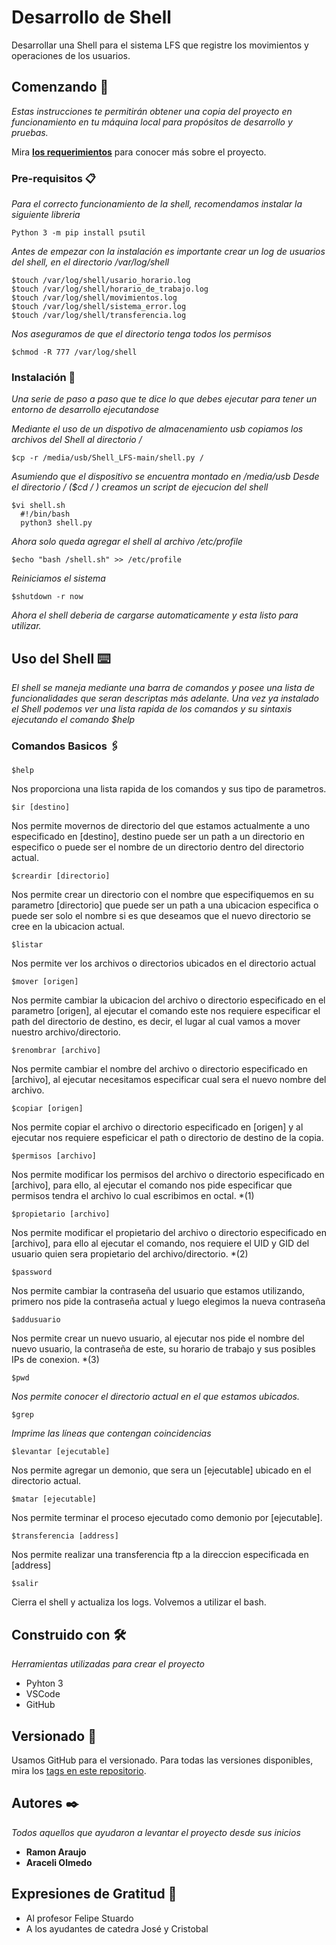 # Desarrollo de Shell

Desarrollar una Shell para el sistema LFS que registre los movimientos y operaciones de los usuarios.

## Comenzando 🚀

_Estas instrucciones te permitirán obtener una copia del proyecto en funcionamiento en tu máquina local para propósitos de desarrollo y pruebas._

Mira **[los requerimientos](http://https://docs.google.com/document/d/1GbbyP_-mYtXvvseUTdt9zYdswfoo7GoXmYU0FxtmyxE/edit "Los requerimientos")** para conocer más sobre el proyecto.


### Pre-requisitos 📋

_Para el correcto funcionamiento de la shell, recomendamos instalar la siguiente libreria_
```
Python 3 -m pip install psutil
```

_Antes de empezar con la instalación es importante crear un log de usuarios del shell, en el directorio /var/log/shell_

```
$touch /var/log/shell/usario_horario.log
$touch /var/log/shell/horario_de_trabajo.log
$touch /var/log/shell/movimientos.log
$touch /var/log/shell/sistema_error.log
$touch /var/log/shell/transferencia.log
```
_Nos aseguramos de que el directorio tenga todos los permisos_
```
$chmod -R 777 /var/log/shell
```

### Instalación 🔧

_Una serie de  paso a paso que te dice lo que debes ejecutar para tener un entorno de desarrollo ejecutandose_


_Mediante el uso de un dispotivo de almacenamiento usb copiamos los archivos del Shell al directorio /_

```
$cp -r /media/usb/Shell_LFS-main/shell.py /
```

_Asumiendo que el dispositivo se encuentra montado en /media/usb
Desde el directorio / ($cd / ) creamos un script de ejecucion del shell_

```
$vi shell.sh
  #!/bin/bash
  python3 shell.py
```

_Ahora solo queda agregar el shell al archivo /etc/profile_
```
$echo "bash /shell.sh" >> /etc/profile
```
_Reiniciamos el sistema_
```
$shutdown -r now
```
_Ahora el shell deberia de cargarse automaticamente y esta listo para utilizar._

## Uso del Shell ⌨️


_El shell se maneja mediante una barra de comandos y posee una lista de funcionalidades que seran descriptas más adelante. Una vez ya instalado el Shell podemos ver una lista rapida de los comandos y su sintaxis ejecutando el comando $help_


### Comandos Basicos 🖇️
```
$help 
```
Nos proporciona una lista rapida de los comandos y sus tipo de parametros.
```
$ir [destino] 
```
Nos permite movernos de directorio del que estamos actualmente a uno especificado en [destino], destino puede ser un path a un directorio en especifico o puede ser el nombre de un directorio dentro del directorio actual.
```
$creardir [directorio]
```
Nos permite crear un directorio con el nombre que especifiquemos en su parametro [directorio] que puede ser un path a una ubicacion especifica o puede ser solo el nombre si es que deseamos que el nuevo directorio se cree en la ubicacion actual.
```
$listar
```
Nos permite ver los archivos o directorios ubicados en el directorio actual
```
$mover [origen]
```
Nos permite cambiar la ubicacion del archivo o directorio especificado en el parametro [origen], al ejecutar el comando este nos requiere especificar el path del directorio de destino, es decir, el lugar al cual vamos a mover nuestro archivo/directorio.
```
$renombrar [archivo]
```
Nos permite cambiar el nombre del archivo o directorio especificado en [archivo], al ejecutar necesitamos especificar cual sera el nuevo nombre del archivo.
```
$copiar [origen]
```
Nos permite copiar el archivo o directorio especificado en [origen] y al ejecutar nos requiere espeficicar el path o directorio de destino de la copia.
```
$permisos [archivo]
```
Nos permite modificar los permisos del archivo o directorio especificado en [archivo], para ello, al ejecutar el comando nos pide especificar que permisos tendra el archivo lo cual escribimos en octal. *(1)
```
$propietario [archivo]
```
Nos permite modificar el propietario del archivo o directorio especificado en [archivo], para ello al ejecutar el comando, nos requiere el UID y GID del usuario quien sera propietario del archivo/directorio. *(2)
```
$password
```
Nos permite cambiar la contraseña del usuario que estamos utilizando, primero nos pide la contraseña actual y luego elegimos la nueva contraseña
```
$addusuario
```
Nos permite crear un nuevo usuario, al ejecutar nos pide el nombre del nuevo usuario, la contraseña de este, su horario de trabajo y sus posibles IPs de conexion. *(3)
```
$pwd
```
_Nos permite conocer el directorio actual en el que estamos ubicados._
```
$grep 
```
_Imprime las líneas que contengan coincidencias_
```
$levantar [ejecutable]
```
Nos permite agregar un demonio, que sera un [ejecutable] ubicado en el directorio actual.
```
$matar [ejecutable]
```
Nos permite terminar el proceso ejecutado como demonio por [ejecutable].
```
$transferencia [address]
```
Nos permite realizar una transferencia ftp a la direccion especificada en [address]
```
$salir
```
Cierra el shell y actualiza los logs. Volvemos a utilizar el bash.

## Construido con 🛠️

_Herramientas utilizadas para crear el proyecto_

* Pyhton 3
* VSCode
* GitHub

## Versionado 📌

Usamos GitHub para el versionado. Para todas las versiones disponibles, mira los [tags en este repositorio](https://github.com/araceliolmedom/SHELL-SO1.git).

## Autores ✒️

_Todos aquellos que ayudaron a levantar el proyecto desde sus inicios_

* **Ramon Araujo** 
* **Araceli Olmedo**

## Expresiones de Gratitud 🎁

* Al profesor Felipe Stuardo
* A los ayudantes de catedra José y Cristobal 

